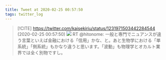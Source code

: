 ```yaml
---
title: Tweet at 2020-02-25 00:57:50
tags: twitter_log
---
```


> [!CITE] https://twitter.com/kaisekiriu/status/1231971503442284544 (2020-02-25 00:57:50)
> ![](https://twitter.com/kaisekiriu/status/1231971503442284544)
> RT @hitonome: 一般と専門でニュアンスが違う言葉といえば金融における「信用」かな、と。あと生物学における「単系統」「側系統」もかなり違うと思います。「波動」も物理学とオカルト業界では全く別物ですし。
